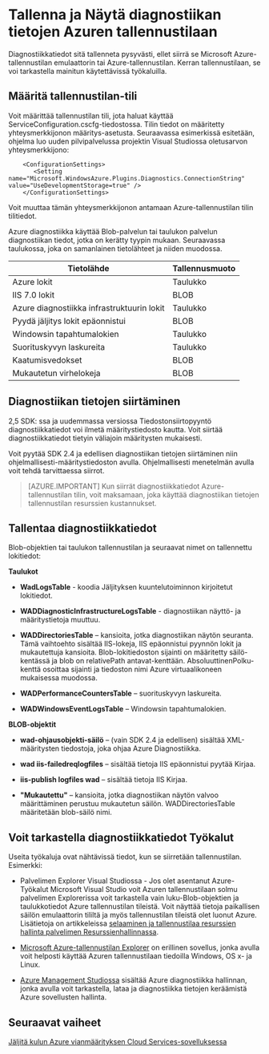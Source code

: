 <properties
    pageTitle="Tallenna ja Näytä diagnostiikan tietojen Azuren tallennustilaan | Microsoft Azure"
    description="Azure diagnostiikka tietojen noutaminen Azure varastoon ja tarkastella sitä"
    services="cloud-services"
    documentationCenter=".net"
    authors="rboucher"
    manager="jwhit"
    editor="tysonn" />
<tags
    ms.service="cloud-services"
    ms.devlang="na"
    ms.topic="article"
    ms.tgt_pltfrm="na"
    ms.workload="na"
    ms.date="08/01/2016"
    ms.author="robb" />

# <a name="store-and-view-diagnostic-data-in-azure-storage"></a>Tallenna ja Näytä diagnostiikan tietojen Azuren tallennustilaan

Diagnostiikkatiedot sitä tallenneta pysyvästi, ellet siirrä se Microsoft Azure-tallennustilan emulaattorin tai Azure-tallennustilan. Kerran tallennustilaan, se voi tarkastella mainitun käytettävissä työkaluilla.

## <a name="specify-a-storage-account"></a>Määritä tallennustilan-tili

Voit määrittää tallennustilan tili, jota haluat käyttää ServiceConfiguration.cscfg-tiedostossa. Tilin tiedot on määritetty yhteysmerkkijonon määritys-asetusta. Seuraavassa esimerkissä esitetään, ohjelma luo uuden pilvipalvelussa projektin Visual Studiossa oletusarvon yhteysmerkkijono:


```
    <ConfigurationSettings>
       <Setting name="Microsoft.WindowsAzure.Plugins.Diagnostics.ConnectionString" value="UseDevelopmentStorage=true" />
    </ConfigurationSettings>
```

Voit muuttaa tämän yhteysmerkkijonon antamaan Azure-tallennustilan tilin tilitiedot.

Azure diagnostiikka käyttää Blob-palvelun tai taulukon palvelun diagnostiikan tiedot, jotka on kerätty tyypin mukaan. Seuraavassa taulukossa, joka on samanlainen tietolähteet ja niiden muodossa.

|Tietolähde|Tallennusmuoto|
|---|---|
|Azure lokit|Taulukko|
|IIS 7.0 lokit|BLOB|
|Azure diagnostiikka infrastruktuurin lokit|Taulukko|
|Pyydä jäljitys lokit epäonnistui|BLOB|
|Windowsin tapahtumalokien|Taulukko|
|Suorituskyvyn laskureita|Taulukko|
|Kaatumisvedokset|BLOB|
|Mukautetun virhelokeja|BLOB|

## <a name="transfer-diagnostic-data"></a>Diagnostiikan tietojen siirtäminen

2,5 SDK: ssa ja uudemmassa versiossa Tiedostonsiirtopyyntö diagnostiikkatiedot voi ilmetä määritystiedosto kautta. Voit siirtää diagnostiikkatiedot tietyin väliajoin määritysten mukaisesti.

Voit pyytää SDK 2.4 ja edellisen diagnostiikan tietojen siirtäminen niin ohjelmallisesti-määritystiedoston avulla. Ohjelmallisesti menetelmän avulla voit tehdä tarvittaessa siirrot.


>[AZURE.IMPORTANT] Kun siirrät diagnostiikkatiedot Azure-tallennustilan tilin, voit maksamaan, joka käyttää diagnostiikan tietojen tallennustilan resurssien kustannukset.

## <a name="store-diagnostic-data"></a>Tallentaa diagnostiikkatiedot

Blob-objektien tai taulukon tallennustilan ja seuraavat nimet on tallennettu lokitiedot:

**Taulukot**

- **WadLogsTable** - koodia Jäljityksen kuuntelutoiminnon kirjoitetut lokitiedot.

- **WADDiagnosticInfrastructureLogsTable** - diagnostiikan näyttö- ja määritystietoja muuttuu.

- **WADDirectoriesTable** – kansioita, jotka diagnostiikan näytön seuranta.  Tämä vaihtoehto sisältää IIS-lokeja, IIS epäonnistui pyynnön lokit ja mukautettuja kansioita.  Blob-lokitiedoston sijainti on määritetty säilö-kentässä ja blob on relativePath antavat-kenttään.  AbsoluuttinenPolku-kenttä osoittaa sijainti ja tiedoston nimi Azure virtuaalikoneen mukaisessa muodossa.

- **WADPerformanceCountersTable** – suorituskyvyn laskureita.

- **WADWindowsEventLogsTable** – Windowsin tapahtumalokien.

**BLOB-objektit**

- **wad-ohjausobjekti-säilö** – (vain SDK 2.4 ja edellisen) sisältää XML-määritysten tiedostoja, joka ohjaa Azure Diagnostiikka.

- **wad iis-failedreqlogfiles** – sisältää tietoja IIS epäonnistui pyytää Kirjaa.

- **iis-publish logfiles wad** – sisältää tietoja IIS Kirjaa.

- **"Mukautettu"** – kansioita, jotka diagnostiikan näytön valvoo määrittäminen perustuu mukautetun säilön.  WADDirectoriesTable määritetään blob-säilö nimi.

## <a name="tools-to-view-diagnostic-data"></a>Voit tarkastella diagnostiikkatiedot Työkalut
Useita työkaluja ovat nähtävissä tiedot, kun se siirretään tallennustilan. Esimerkki:

- Palvelimen Explorer Visual Studiossa - Jos olet asentanut Azure-Työkalut Microsoft Visual Studio voit Azuren tallennustilaan solmu palvelimen Explorerissa voit tarkastella vain luku-Blob-objektien ja taulukkotiedot Azure tallennustilan tileistä. Voit näyttää tietoja paikallisen säilön emulaattorin tililtä ja myös tallennustilan tileistä olet luonut Azure. Lisätietoja on artikkeleissa [selaaminen ja tallennustilaa resurssien hallinta palvelimen Resurssienhallinnassa](../vs-azure-tools-storage-resources-server-explorer-browse-manage.md).

- [Microsoft Azure-tallennustilan Explorer](../vs-azure-tools-storage-manage-with-storage-explorer.md) on erillinen sovellus, jonka avulla voit helposti käyttää Azuren tallennustilaan tiedoilla Windows, OS x- ja Linux.

- [Azure Management Studiossa](http://www.cerebrata.com/products/azure-management-studio/introduction) sisältää Azure diagnostiikka hallinnan, jonka avulla voit tarkastella, lataa ja diagnostiikka tietojen keräämistä Azure sovellusten hallinta.


## <a name="next-steps"></a>Seuraavat vaiheet

[Jäljitä kulun Azure vianmäärityksen Cloud Services-sovelluksessa](cloud-services-dotnet-diagnostics-trace-flow.md)
